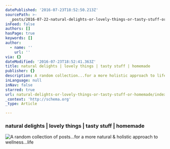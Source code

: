 ```yaml
---
datePublished: '2016-07-23T18:52:50.213Z'
sourcePath: >-
  _posts/2016-07-22-natural-delights-or-lovely-things-or-tasty-stuff-or-homemade.md
inFeed: false
authors: []
hasPage: true
keywords: []
author:
  - name: ''
    url: ''
via: {}
dateModified: '2016-07-23T18:52:41.363Z'
title: natural delights | lovely things | tasty stuff | homemade
publisher: {}
description: A random collection...for a more holistic approach to life
inLanguage: null
inNav: false
starred: true
url: natural-delights-or-lovely-things-or-tasty-stuff-or-homemade/index.html
_context: 'http://schema.org'
_type: Article

---
```

### natural delights | lovely things | tasty stuff | homemade
![A random collection of posts...for a more natural & holistic approach to wellness...life](https://the-grid-user-content.s3-us-west-2.amazonaws.com/020eef84-7f9b-4c3a-92b0-a0fa257dc43e.jpg)